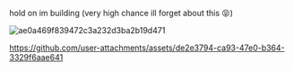 hold on im building (very high chance ill forget about this 😝)

![ae0a469f839472c3a232d3ba2b19d471](https://github.com/user-attachments/assets/adeea141-dc3d-4e07-8704-397e969120ed)

https://github.com/user-attachments/assets/de2e3794-ca93-47e0-b364-3329f6aae641

